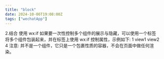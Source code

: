 ```yaml
---
title: "block"
date: 2024-10-06T19:08:00Z
tags: ["wechatApp"]
---
```


2.结合 <block>使用 wx:if
如果要一次性控制多个组件的展示与隐藏，可以使用一个<block></block>标签将多个组件包装起来，并在<block>标签上使用 wx:if 控制属性，示例如下:
1 <block wx:if="{{true}}">
<view> view1 </view>
<view> view2 </view>
4 </block>
注意: <block>并不是一个组件，它只是一个包裹性质的容器，不会在页面中做任何渲染。
